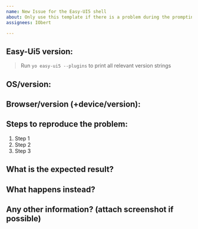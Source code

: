 ```yaml
---
name: New Issue for the Easy-UI5 shell
about: Only use this template if there is a problem during the prompting phase or with the file generation. Use the other template if incorrect files were generated.
assignees: IObert

---
```


## Easy-Ui5 version:

> Run `yo easy-ui5 --plugins` to print all relevant version strings

## OS/version:

## Browser/version (+device/version):

## Steps to reproduce the problem:

1. Step 1
2. Step 2
3. Step 3

## What is the expected result?

## What happens instead?

## Any other information? (attach screenshot if possible)

